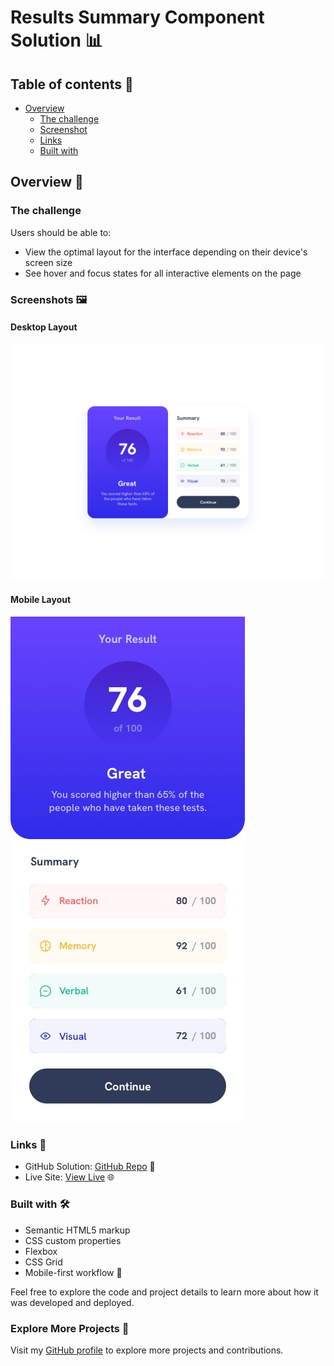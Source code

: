 # Results Summary Component Solution 📊

## Table of contents 📑

- [Overview](#overview)
  - [The challenge](#the-challenge)
  - [Screenshot](#screenshot)
  - [Links](#links)
  - [Built with](#built-with)

## Overview 🌟

### The challenge

Users should be able to:

- View the optimal layout for the interface depending on their device's screen size
- See hover and focus states for all interactive elements on the page

### Screenshots 🖼️

#### Desktop Layout
![Desktop Design](./assets/design/desktop-design.jpg)

#### Mobile Layout
![Mobile Design](./assets/design/mobile-design.jpg)

### Links 🔗

- GitHub Solution: [GitHub Repo](https://github.com/sourabh-yalagod/Result-summary-Component) 📁
- Live Site: [View Live](https://sourabh-yalagod.github.io/Result-summary-Component/) 🌐

### Built with 🛠️

- Semantic HTML5 markup
- CSS custom properties
- Flexbox
- CSS Grid
- Mobile-first workflow 📱

Feel free to explore the code and project details to learn more about how it was developed and deployed. 

### Explore More Projects 🚀

Visit my [GitHub profile](https://github.com/sourabh-yalagod) to explore more projects and contributions.
